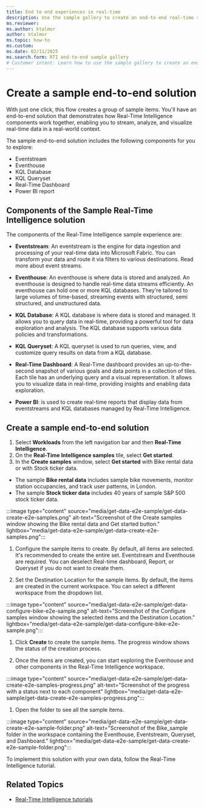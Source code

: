 ```yaml
---
title: End to end experiences in real-time
description: Use the sample gallery to create an end-to-end real-time solution
ms.reviewer: 
ms.author: ktalmor
author: ktalmor
ms.topic: how-to
ms.custom:
ms.date: 02/11/2025
ms.search.form: RTI end-to-end sample gallery
# Customer intent: Learn how to use the sample gallery to create an end-to-end real-time solution.
---
```


# Create a sample end-to-end solution

With just one click, this flow creates a group of sample items. You'll have an end-to-end solution that demonstrates how Real-Time Intelligence components work together, enabling you to stream, analyze, and visualize real-time data in a real-world context.

The sample end-to-end solution includes the following components for you to explore:

* Eventstream
* Eventhouse
* KQL Database
* KQL Queryset
* Real-Time Dashboard
* Power BI report

## Components of the Sample Real-Time Intelligence solution

The components of the Real-Time Intelligence sample experience are:

* **Eventstream**: An eventstream is the engine for data ingestion and processing of your real-time data into Microsoft Fabric. You can transform your data and route it via filters to various destinations. Read more about event streams.

* **Eventhouse**: An eventhouse is where data is stored and analyzed. An eventhouse is designed to handle real-time data streams efficiently. An eventhouse can hold one or more KQL databases. They're tailored to large volumes of time-based, streaming events with structured, semi structured, and unstructured data.

* **KQL Database**: A KQL database is where data is stored and managed. It allows you to query data in real-time, providing a powerful tool for data exploration and analysis. The KQL database supports various data policies and transformations.

* **KQL Queryset**: A KQL queryset is used to run queries, view, and customize query results on data from a KQL database.

* **Real-Time Dashboard**: A Real-Time dashboard provides an up-to-the-second snapshot of various goals and data points in a collection of tiles. Each tile has an underlying query and a visual representation. It allows you to visualize data in real-time, providing insights and enabling data exploration.

* **Power BI**: is used to create real-time reports that display data from eventstreams and KQL databases managed by Real-Time Intelligence.

## Create a sample end-to-end solution

1. Select **Workloads** from the left navigation bar and then **Real-Time Intelligence**.
1. On the **Real-Time Intelligence samples** tile, select **Get started**.
1. In the **Create samples** window, select **Get started** with Bike rental data or with Stock ticker data.

- The sample **Bike rental data** includes sample bike movements, monitor station occupancies, and track user patterns, in London.
- The sample **Stock ticker data** includes 40 years of sample S&P 500 stock ticker data.

:::image type="content" source="media/get-data-e2e-sample/get-data-create-e2e-samples.png" alt-text="Screenshot of the Create samples window showing the Bike rental data and Get started button." lightbox="media/get-data-e2e-sample/get-data-create-e2e-samples.png":::

1. Configure the sample items to create. By default, all items are selected. It's recommended to create the entire set. Eventstream and Eventhouse are required. You can deselect Real-time dashboard, Report, or Queryset if you do not want to create them.

1. Set the Destination Location for the sample items. By default, the items are created in the current workspace. You can select a different workspace from the dropdown list.

:::image type="content" source="media/get-data-e2e-sample/get-data-configure-bike-e2e-sample.png" alt-text="Screenshot of the Configure samples window showing the selected items and the Destination Location." lightbox="media/get-data-e2e-sample/get-data-configure-bike-e2e-sample.png":::

1. Click **Create** to create the sample items. The progress window shows the status of the creation process.

1. Once the items are created, you can start exploring the Evenhouse and other components in the Real-Time Intelligence workspace.

:::image type="content" source="media/get-data-e2e-sample/get-data-create-e2e-samples-progress.png" alt-text="Screenshot of the progress with a status next to each component" lightbox="media/get-data-e2e-sample/get-data-create-e2e-samples-progress.png":::

1. Open the folder to see all the sample items.

:::image type="content" source="media/get-data-e2e-sample/get-data-create-e2e-sample-folder.png" alt-text="Screenshot of the Bike_sample folder in the workspace containing the Eventhouse, Eventstream, Queryset, and Dashboard." lightbox="media/get-data-e2e-sample/get-data-create-e2e-sample-folder.png":::

To implement this solution with your own data, follow the Real-Time Intelligence tutorial.

## Related Topics

- [Real-Time Intelligence tutorials](https:///tutorial-introduction)
